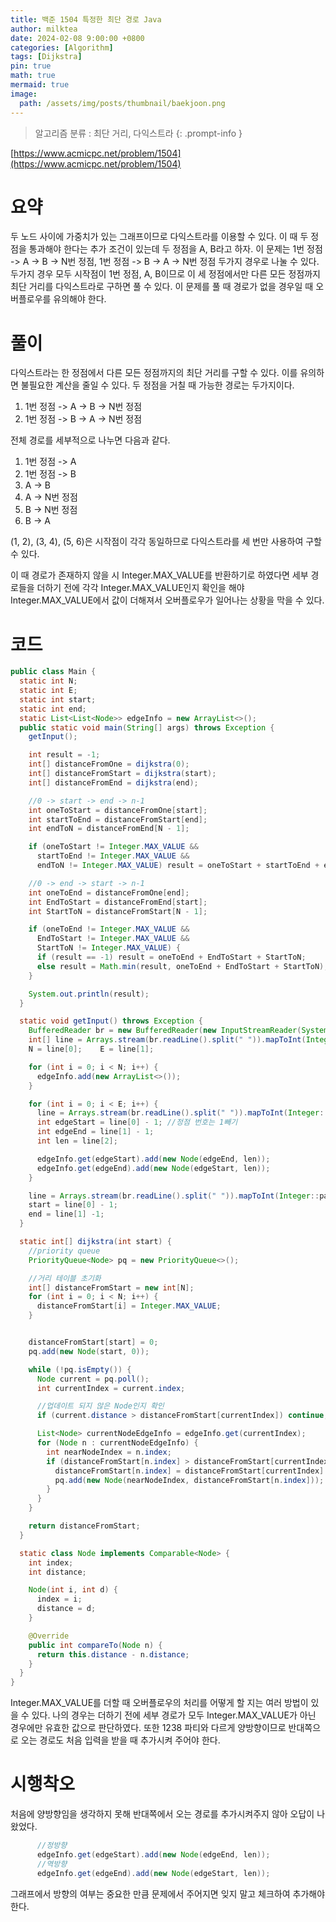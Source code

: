 ```yaml
---
title: 백준 1504 특정한 최단 경로 Java
author: milktea
date: 2024-02-08 9:00:00 +0800
categories: [Algorithm]
tags: [Dijkstra]
pin: true
math: true
mermaid: true
image:
  path: /assets/img/posts/thumbnail/baekjoon.png
---
```


> 알고리즘 분류 : 최단 거리, 다익스트라
{: .prompt-info }

[https://www.acmicpc.net/problem/1504](https://www.acmicpc.net/problem/1504)

# 요약
두 노드 사이에 가중치가 있는 그래프이므로 다익스트라를 이용할 수 있다.
이 때 두 정점을 통과해야 한다는 추가 조건이 있는데 두 정점을 A, B라고 하자.
이 문제는 1번 정점 -> A -> B -> N번 정점, 1번 정점 -> B -> A -> N번 정점 두가지 경우로 나눌 수 있다.
두가지 경우 모두 시작점이 1번 정점, A, B이므로 이 세 정점에서만 다른 모든 정점까지 최단 거리를 다익스트라로 구하면 풀 수 있다.
이 문제를 풀 때 경로가 없을 경우일 때 오버플로우를 유의해야 한다.

# 풀이
다익스트라는 한 정점에서 다른 모든 정점까지의 최단 거리를 구할 수 있다.
이를 유의하면 불필요한 계산을 줄일 수 있다.
두 정점을 거칠 때 가능한 경로는 두가지이다.

1. 1번 정점 -> A -> B -> N번 정점
2. 1번 정점 -> B -> A -> N번 정점

전체 경로를 세부적으로 나누면 다음과 같다.

1. 1번 정점 -> A
2. 1번 정점 -> B
3. A -> B
4. A -> N번 정점
5. B -> N번 정점
6. B -> A

(1, 2), (3, 4), (5, 6)은 시작점이 각각 동일하므로 다익스트라를 세 번만 사용하여 구할 수 있다.

이 때 경로가 존재하지 않을 시 Integer.MAX_VALUE를 반환하기로 하였다면 세부 경로들을 더하기 전에 각각 Integer.MAX_VALUE인지 확인을 해야 Integer.MAX_VALUE에서 값이 더해져서 오버플로우가 일어나는 상황을 막을 수 있다.

# 코드
```java
public class Main {
  static int N;
  static int E;
  static int start;
  static int end;
  static List<List<Node>> edgeInfo = new ArrayList<>();
  public static void main(String[] args) throws Exception {
    getInput();

    int result = -1;
    int[] distanceFromOne = dijkstra(0);
    int[] distanceFromStart = dijkstra(start);
    int[] distanceFromEnd = dijkstra(end);

    //0 -> start -> end -> n-1
    int oneToStart = distanceFromOne[start];
    int startToEnd = distanceFromStart[end];
    int endToN = distanceFromEnd[N - 1];

    if (oneToStart != Integer.MAX_VALUE &&
      startToEnd != Integer.MAX_VALUE &&
      endToN != Integer.MAX_VALUE) result = oneToStart + startToEnd + endToN;

    //0 -> end -> start -> n-1
    int oneToEnd = distanceFromOne[end];
    int EndToStart = distanceFromEnd[start];
    int StartToN = distanceFromStart[N - 1];

    if (oneToEnd != Integer.MAX_VALUE &&
      EndToStart != Integer.MAX_VALUE &&
      StartToN != Integer.MAX_VALUE) {
      if (result == -1) result = oneToEnd + EndToStart + StartToN;
      else result = Math.min(result, oneToEnd + EndToStart + StartToN);
    }

    System.out.println(result);
  }

  static void getInput() throws Exception {
    BufferedReader br = new BufferedReader(new InputStreamReader(System.in));
    int[] line = Arrays.stream(br.readLine().split(" ")).mapToInt(Integer::parseInt).toArray();
    N = line[0];    E = line[1];

    for (int i = 0; i < N; i++) {
      edgeInfo.add(new ArrayList<>());
    }

    for (int i = 0; i < E; i++) {
      line = Arrays.stream(br.readLine().split(" ")).mapToInt(Integer::parseInt).toArray();
      int edgeStart = line[0] - 1; //정점 번호는 1빼기
      int edgeEnd = line[1] - 1;
      int len = line[2];

      edgeInfo.get(edgeStart).add(new Node(edgeEnd, len));
      edgeInfo.get(edgeEnd).add(new Node(edgeStart, len));
    }

    line = Arrays.stream(br.readLine().split(" ")).mapToInt(Integer::parseInt).toArray();
    start = line[0] - 1;
    end = line[1] -1;
  }

  static int[] dijkstra(int start) {
    //priority queue
    PriorityQueue<Node> pq = new PriorityQueue<>();

    //거리 테이블 초기화
    int[] distanceFromStart = new int[N];
    for (int i = 0; i < N; i++) {
      distanceFromStart[i] = Integer.MAX_VALUE;
    }


    distanceFromStart[start] = 0;
    pq.add(new Node(start, 0));

    while (!pq.isEmpty()) {
      Node current = pq.poll();
      int currentIndex = current.index;

      //업데이트 되지 않은 Node인지 확인
      if (current.distance > distanceFromStart[currentIndex]) continue;

      List<Node> currentNodeEdgeInfo = edgeInfo.get(currentIndex);
      for (Node n : currentNodeEdgeInfo) {
        int nearNodeIndex = n.index;
        if (distanceFromStart[n.index] > distanceFromStart[currentIndex] + n.distance) {
          distanceFromStart[n.index] = distanceFromStart[currentIndex] + n.distance;
          pq.add(new Node(nearNodeIndex, distanceFromStart[n.index]));
        }
      }
    }

    return distanceFromStart;
  }

  static class Node implements Comparable<Node> {
    int index;
    int distance;

    Node(int i, int d) {
      index = i;
      distance = d;
    }

    @Override
    public int compareTo(Node n) {
      return this.distance - n.distance;
    }
  }
}
```
Integer.MAX_VALUE를 더할 때 오버플로우의 처리를 어떻게 할 지는 여러 방법이 있을 수 있다.
나의 경우는 더하기 전에 세부 경로가 모두 Integer.MAX_VALUE가 아닌 경우에만 유효한 값으로 판단하였다.
또한 1238 파티와 다르게 양방향이므로 반대쪽으로 오는 경로도 처음 입력을 받을 때 추가시켜 주어야 한다.

# 시행착오
처음에 양방향임을 생각하지 못해 반대쪽에서 오는 경로를 추가시켜주지 않아 오답이 나왔었다.
```java
      //정방향
      edgeInfo.get(edgeStart).add(new Node(edgeEnd, len));
      //역방향
      edgeInfo.get(edgeEnd).add(new Node(edgeStart, len));
```
그래프에서 방향의 여부는 중요한 만큼 문제에서 주어지면 잊지 말고 체크하여 추가해야 한다.
